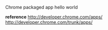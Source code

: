 Chrome packaged app hello world

__reference__
http://developer.chrome.com/apps/
http://developer.chrome.com/trunk/apps/
